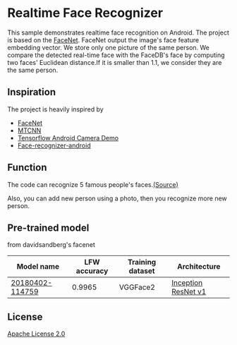 # Realtime Face Recognizer


This sample demonstrates realtime face recognition on Android. The project is based on the [FaceNet](https://arxiv.org/abs/1503.03832). FaceNet output the image's face feature embedding vector.
We store only one picture of the same person. We compare the detected real-time face with the FaceDB's face by computing two faces' Euclidean distance.If it is smaller than 1.1, we consider they are the same person.

## Inspiration
The project is heavily inspired by
* [FaceNet](https://github.com/davidsandberg/facenet)
* [MTCNN](https://github.com/blaueck/tf-mtcnn)
* [Tensorflow Android Camera Demo](https://github.com/tensorflow/tensorflow/tree/master/tensorflow/examples/android)
* [Face-recognizer-android](https://github.com/pillarpond/face-recognizer-android)
## Function 
The code can recognize 5 famous people's faces.[(Source)](https://github.com/qiangz520/RealtimeFaceRecognition/blob/master/app/src/main/assets/label)


Also, you can add new person using a photo, then you recognize more new person.


## Pre-trained model
from davidsandberg's facenet

| Model name      | LFW accuracy | Training dataset | Architecture |
|-----------------|--------------|------------------|-------------|
| [20180402-114759](https://drive.google.com/open?id=1EXPBSXwTaqrSC0OhUdXNmKSh9qJUQ55-) | 0.9965        | VGGFace2      | [Inception ResNet v1](https://github.com/davidsandberg/facenet/blob/master/src/models/inception_resnet_v1.py) |

## License
[Apache License 2.0](./LICENSE)
